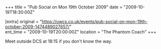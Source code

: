 +++
title = "Pub Social on Mon 19th October 2009"
date = "2009-10-19T18:30:00Z"

[extra]
original = "https://uwcs.co.uk/events/pub-social-on-mon-19th-october-2009-1474489027657/"    
ent_time = "2009-10-19T20:00:00Z"
location = "The Phantom Coach"
+++

Meet outside DCS at 18:15 if you don't know the way.

